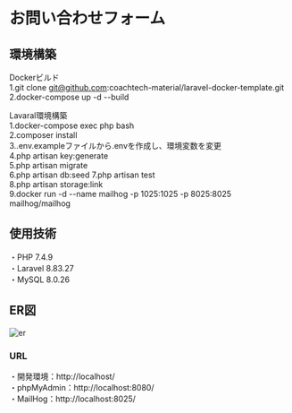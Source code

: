 # お問い合わせフォーム
## 環境構築
Dockerビルド  
1.git clone git@github.com:coachtech-material/laravel-docker-template.git  
2.docker-compose up -d --build  

Lavaral環境構築  
1.docker-compose exec php bash  
2.composer install  
3..env.exampleファイルから.envを作成し、環境変数を変更  
4.php artisan key:generate  
5.php artisan migrate  
6.php artisan db:seed 
7.php artisan test  
8.php artisan storage:link  
9.docker run -d --name mailhog -p 1025:1025 -p 8025:8025 mailhog/mailhog


## 使用技術
・PHP 7.4.9  
・Laravel 8.83.27  
・MySQL 8.0.26  

## ER図
![er](https://github.com/user-attachments/assets/c66d0511-5706-4380-a066-d4a83e72ff3e)

  

### URL
・開発環境：http://localhost/  
・phpMyAdmin：http://localhost:8080/  
・MailHog：http://localhost:8025/
